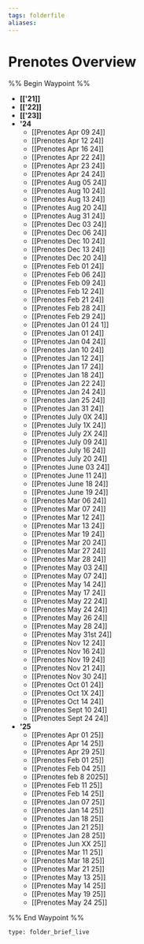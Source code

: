 ```yaml
---
tags: folderfile
aliases:
---
```




# Prenotes Overview
%% Begin Waypoint %%
- **[['21]]**
- **[['22]]**
- **[['23]]**
- **'24**
	- [[Prenotes Apr 09 24]]
	- [[Prenotes Apr 12 24]]
	- [[Prenotes Apr 16 24]]
	- [[Prenotes Apr 22 24]]
	- [[Prenotes Apr 23 24]]
	- [[Prenotes Apr 24 24]]
	- [[Prenotes Aug 05 24]]
	- [[Prenotes Aug 10 24]]
	- [[Prenotes Aug 13 24]]
	- [[Prenotes Aug 20 24]]
	- [[Prenotes Aug 31 24]]
	- [[Prenotes Dec 03 24]]
	- [[Prenotes Dec 06 24]]
	- [[Prenotes Dec 10 24]]
	- [[Prenotes Dec 13 24]]
	- [[Prenotes Dec 20 24]]
	- [[Prenotes Feb 01 24]]
	- [[Prenotes Feb 06 24]]
	- [[Prenotes Feb 09 24]]
	- [[Prenotes Feb 12 24]]
	- [[Prenotes Feb 21 24]]
	- [[Prenotes Feb 28 24]]
	- [[Prenotes Feb 29 24]]
	- [[Prenotes Jan 01 24 1]]
	- [[Prenotes Jan 01 24]]
	- [[Prenotes Jan 04 24]]
	- [[Prenotes Jan 10 24]]
	- [[Prenotes Jan 12 24]]
	- [[Prenotes Jan 17 24]]
	- [[Prenotes Jan 18 24]]
	- [[Prenotes Jan 22 24]]
	- [[Prenotes Jan 24 24]]
	- [[Prenotes Jan 25 24]]
	- [[Prenotes Jan 31 24]]
	- [[Prenotes July 0X 24]]
	- [[Prenotes July 1X 24]]
	- [[Prenotes July 2X 24]]
	- [[Prenotes July 09 24]]
	- [[Prenotes July 16 24]]
	- [[Prenotes July 20 24]]
	- [[Prenotes June 03 24]]
	- [[Prenotes June 11 24]]
	- [[Prenotes June 18 24]]
	- [[Prenotes June 19 24]]
	- [[Prenotes Mar 06 24]]
	- [[Prenotes Mar 07 24]]
	- [[Prenotes Mar 12 24]]
	- [[Prenotes Mar 13 24]]
	- [[Prenotes Mar 19 24]]
	- [[Prenotes Mar 20 24]]
	- [[Prenotes Mar 27 24]]
	- [[Prenotes Mar 28 24]]
	- [[Prenotes May 03 24]]
	- [[Prenotes May 07 24]]
	- [[Prenotes May 14 24]]
	- [[Prenotes May 17 24]]
	- [[Prenotes May 22 24]]
	- [[Prenotes May 24 24]]
	- [[Prenotes May 26 24]]
	- [[Prenotes May 28 24]]
	- [[Prenotes May 31st 24]]
	- [[Prenotes Nov 12 24]]
	- [[Prenotes Nov 16 24]]
	- [[Prenotes Nov 19 24]]
	- [[Prenotes Nov 21 24]]
	- [[Prenotes Nov 30 24]]
	- [[Prenotes Oct 01 24]]
	- [[Prenotes Oct 1X 24]]
	- [[Prenotes Oct 14 24]]
	- [[Prenotes Sept 10 24]]
	- [[Prenotes Sept 24 24]]
- **'25**
	- [[Prenotes Apr 01 25]]
	- [[Prenotes Apr 14 25]]
	- [[Prenotes Apr 29 25]]
	- [[Prenotes Feb 01 25]]
	- [[Prenotes Feb 04 25]]
	- [[Prenotes feb 8 2025]]
	- [[Prenotes Feb 11 25]]
	- [[Prenotes Feb 14 25]]
	- [[Prenotes Jan 07 25]]
	- [[Prenotes Jan 14 25]]
	- [[Prenotes Jan 18 25]]
	- [[Prenotes Jan 21 25]]
	- [[Prenotes Jan 28 25]]
	- [[Prenotes Jun XX 25]]
	- [[Prenotes Mar 11 25]]
	- [[Prenotes Mar 18 25]]
	- [[Prenotes Mar 21 25]]
	- [[Prenotes May 13 25]]
	- [[Prenotes May 14 25]]
	- [[Prenotes May 19 25]]
	- [[Prenotes May 24 25]]

%% End Waypoint %%

```ccard
type: folder_brief_live
```
 
